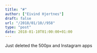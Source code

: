 ```yaml
---
title: "#"
author: ["Eivind Hjertnes"]
draft: false
url: "/2018/01/10//958"
type: "post"
date: 2018-01-10T01:00:00+01:00
---
```


Just deleted the 500px and Instagram apps
